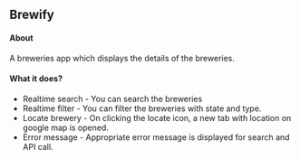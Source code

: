 ## Brewify

#### About

A breweries app which displays the details of the breweries.

#### What it does?

- Realtime search - You can search the breweries
- Realtime filter - You can filter the breweries with state and type.
- Locate brewery - On clicking the locate icon, a new tab with location on google map is opened.
- Error message - Appropriate error message is displayed for search and API call.
